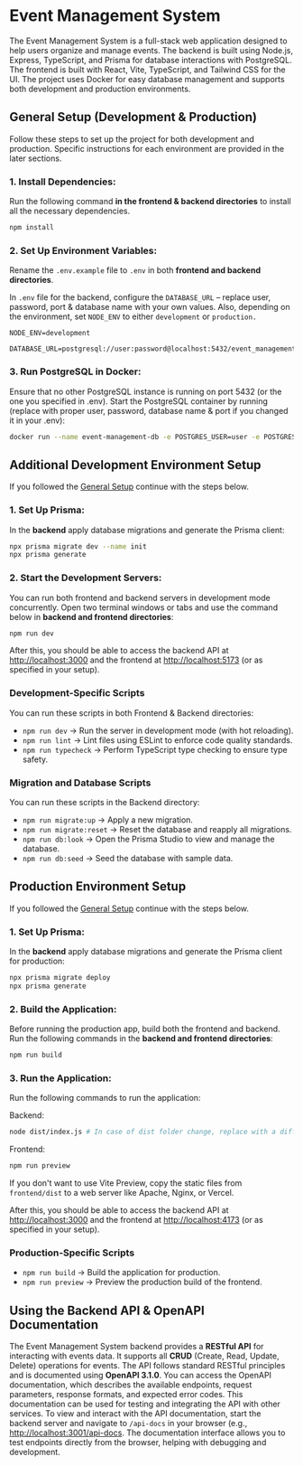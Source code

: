 # Event Management System

The Event Management System is a full-stack web application designed to help users organize and manage events. The backend is built using Node.js, Express, TypeScript, and Prisma for database interactions with PostgreSQL. The frontend is built with React, Vite, TypeScript, and Tailwind CSS for the UI. The project uses Docker for easy database management and supports both development and production environments.

## General Setup (Development & Production)
Follow these steps to set up the project for both development and production. Specific instructions for each environment are provided in the later sections.

### 1. Install Dependencies:
Run the following command __in the frontend & backend directories__ to install all the necessary dependencies.

```bash
npm install
```


### 2. Set Up Environment Variables:
Rename the `.env.example` file to `.env` in both __frontend and backend directories__.

In `.env` file for the backend, configure the `DATABASE_URL` – replace user, password, port & database name with your own values. Also, depending on the environment, set `NODE_ENV` to either `development` or `production.`
```env
NODE_ENV=development

DATABASE_URL=postgresql://user:password@localhost:5432/event_management_system
```

### 3. Run PostgreSQL in Docker:
Ensure that no other PostgreSQL instance is running on port 5432 (or the one you specified in .env). Start the PostgreSQL container by running (replace with proper user, password, database name & port if you changed it in your .env):

```bash
docker run --name event-management-db -e POSTGRES_USER=user -e POSTGRES_PASSWORD=password -e POSTGRES_DB=event_management_system -p 5432:5432 -d postgres
```

## Additional Development Environment Setup
If you followed the [General Setup](#general-setup-development--production) continue with the steps below.

### 1. Set Up Prisma:
In the __backend__ apply database migrations and generate the Prisma client:

```bash
npx prisma migrate dev --name init
npx prisma generate
```

### 2. Start the Development Servers:
You can run both frontend and backend servers in development mode concurrently. Open two terminal windows or tabs and use the command below in __backend and frontend directories__:

```bash
npm run dev
```

After this, you should be able to access the backend API at [http://localhost:3000](http://localhost:3000) and the frontend at [http://localhost:5173](http://localhost:5173) (or as specified in your setup).

### Development-Specific Scripts
You can run these scripts in both Frontend & Backend directories:
* `npm run dev` -> Run the server in development mode (with hot reloading).
* `npm run lint` -> Lint files using ESLint to enforce code quality standards.
* `npm run typecheck` -> Perform TypeScript type checking to ensure type safety.

### Migration and Database Scripts
You can run these scripts in the Backend directory:
* `npm run migrate:up` -> Apply a new migration.
* `npm run migrate:reset` -> Reset the database and reapply all migrations.
* `npm run db:look` -> Open the Prisma Studio to view and manage the database.
* `npm run db:seed` -> Seed the database with sample data.

## Production Environment Setup
If you followed the [General Setup](#general-setup-development--production) continue with the steps below.

### 1. Set Up Prisma:
In the __backend__ apply database migrations and generate the Prisma client for production:

```bash
npx prisma migrate deploy
npx prisma generate
```

### 2. Build the Application:
Before running the production app, build both the frontend and backend. Run the following commands in the __backend and frontend directories__:

```bash
npm run build
```

### 3. Run the Application:
Run the following commands to run the application:

Backend:
```bash
node dist/index.js # In case of dist folder change, replace with a different folder name
```

Frontend:
```bash
npm run preview
```
If you don't want to use Vite Preview, copy the static files from `frontend/dist` to a web server like Apache, Nginx, or Vercel.

After this, you should be able to access the backend API at [http://localhost:3000](http://localhost:3000) and the frontend at [http://localhost:4173](http://localhost:4173) (or as specified in your setup).


### Production-Specific Scripts
* `npm run build` -> Build the application for production.
* `npm run preview` -> Preview the production build of the frontend.

## Using the Backend API & OpenAPI Documentation

The Event Management System backend provides a __RESTful API__ for interacting with events data. It supports all __CRUD__ (Create, Read, Update, Delete) operations for events. The API follows standard RESTful principles and is documented using __OpenAPI 3.1.0__. You can access the OpenAPI documentation, which describes the available endpoints, request parameters, response formats, and expected error codes. This documentation can be used for testing and integrating the API with other services. To view and interact with the API documentation, start the backend server and navigate to `/api-docs` in your browser (e.g., [http://localhost:3001/api-docs](http://localhost:3000/api-docs). The documentation interface allows you to test endpoints directly from the browser, helping with debugging and development.